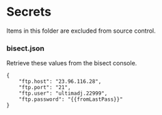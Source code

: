 # Secrets
Items in this folder are excluded from source control.

### bisect.json
Retrieve these values from the bisect console.
```
{
    "ftp.host": "23.96.116.28",
    "ftp.port": "21",
    "ftp.user": "ultimadj.22999",
    "ftp.password": "{{fromLastPass}}"
}
```